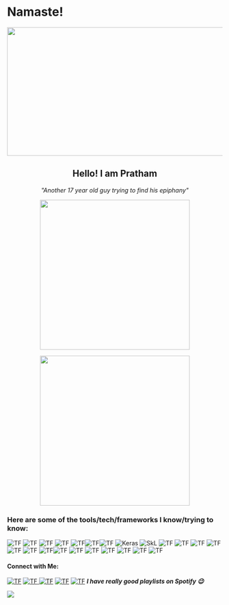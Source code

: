 <h1>Namaste!</h1>
<img src="3.png" width="1000" height="300"/>


<h2 align='center'>Hello! I am Pratham</h2>
<p align='center'><i>"Another 17 year old guy trying to find his epiphany"</i></p>


<p align='center'>
  <img src="https://github-readme-stats.vercel.app/api?username=praX03&show_icons=true&count_private=true&theme=dark" width="350"></a>
</p>

<p align='center'>
  <img src="https://github-readme-stats.vercel.app/api/top-langs/?username=praX03&layout=compact&theme=dark" width="350"></a>
</p>

<h3>Here are some of the tools/tech/frameworks I know/trying to know: </h3>

<img alt="TF" src="https://img.shields.io/badge/C++-00599C?style=for-the-badge&logo=c%2b%2b&logoColor=white"/> <img alt="TF" src="https://img.shields.io/badge/C-A8B9CC?style=for-the-badge&logo=c&logoColor=white"/> <img alt="TF" src="https://img.shields.io/badge/BASH-4EAA25?style=for-the-badge&logo=gnu-bash&logoColor=white"/> <img alt="TF" src="https://img.shields.io/badge/Python-3776AB?style=for-the-badge&logo=python&logoColor=white"/> <img alt="TF" src="https://img.shields.io/badge/Matlab-0076A8?style=for-the-badge&logo=mathworks&logoColor=white"/><img alt="TF" src="https://img.shields.io/badge/JavaScript-F7DF1E?style=for-the-badge&logo=javascript&logoColor=black"/><img alt="TF" src="https://img.shields.io/badge/Tensorflow-EE4C2C?style=for-the-badge&logo=tensorflow&logoColor=white"/> <img alt="Keras" src="https://img.shields.io/badge/Keras-D00000?style=for-the-badge&logo=keras&logoColor=white"/>  <img alt="SkL" src="https://img.shields.io/badge/SciKit%20Learn-F7931E?style=for-the-badge&logo=scikit-learn&logoColor=white"/> <img alt="TF" src="https://img.shields.io/badge/Pandas-150458?style=for-the-badge&logo=pandas&logoColor=white"/> <img alt="TF" src="https://img.shields.io/badge/Numpy-013243?style=for-the-badge&logo=numpy&logoColor=white"/> <img alt="TF" src="https://img.shields.io/badge/Plotly-013243?style=for-the-badge&logo=plotly&logoColor=white"/> <img alt="TF" src="https://img.shields.io/badge/SciPy-8CAAE6?style=for-the-badge&logo=scipy&logoColor=white"/><img alt="TF" src="https://img.shields.io/badge/HTML-E34F26?style=for-the-badge&logo=html5&logoColor=white"/> <img alt="TF" src="https://img.shields.io/badge/CSS-1572B6?style=for-the-badge&logo=css3&logoColor=white"/> <img alt="TF" src="https://img.shields.io/badge/Bootstrap-7952B3?style=for-the-badge&logo=bootstrap&logoColor=white"/><img alt="TF" src="https://img.shields.io/badge/macos-000000?style=for-the-badge&logo=macos&logoColor=white"/> <img alt="TF" src="https://img.shields.io/badge/VsCode-007ACC?style=for-the-badge&logo=visual-studio-code&logoColor=white"/> <img alt="TF" src="https://img.shields.io/badge/Neovim-57A143?style=for-the-badge&logo=neovim&logoColor=white"/> <img alt="TF" src="https://img.shields.io/badge/github-000000?style=for-the-badge&logo=github&logoColor=white"/> <img alt="TF" src="https://img.shields.io/badge/Node.js-43853D?style=for-the-badge&logo=node.js&logoColor=white"/> <img alt="TF" src="https://img.shields.io/badge/Express.js-000000?style=for-the-badge&logo=express&logoColor=white"/> <img alt="TF" src="https://img.shields.io/badge/Docker-2CA5E0?style=for-the-badge&logo=docker&logoColor=white"/> 

<h4>Connect with Me:</h4>

<a href="https://wa.me/919024235097"><img alt="TF" src="https://img.shields.io/badge/whatsapp-25D366?style=for-the-badge&logo=whatsapp&logoColor=white"/><a> <a href="https://t.me/prax03"><img alt="TF" src="https://img.shields.io/badge/telegram-26A5E4?style=for-the-badge&logo=telegram&logoColor=white"/><a href="https://www.linkedin.com/in/pratham-kumar-021371176/"> <img alt="TF" src="https://img.shields.io/badge/LinkedIn-0077B5?style=for-the-badge&logo=linkedin&logoColor=white"></a> <a href="https://www.snapchat.com/add/pratham_mm"><img alt="TF" src="https://img.shields.io/badge/Snapchat-FFFC00?style=for-the-badge&logo=snapchat&logoColor=white"></a> <a href="https://open.spotify.com/user/qrxxfnnsoqkt6hhk3sli9qxky?si=iTvFm4yiTiGmPTeMrKvtpQ&nd=1"><img alt="TF" src="https://img.shields.io/badge/Spotify-1ED760?&style=for-the-badge&logo=spotify&logoColor=white"></a>
<b><i>I have really good playlists on Spotify 😉</b></i>
  
  ![](https://komarev.com/ghpvc/?username=praX03&color=green)
